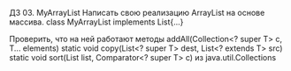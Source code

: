 ДЗ 03. MyArrayList
Написать свою реализацию ArrayList на основе массива.
class MyArrayList<T> implements List<T>{...}

Проверить, что на ней работают методы
addAll(Collection<? super T> c, T... elements)
static <T> void copy(List<? super T> dest, List<? extends T> src)
static <T> void sort(List<T> list, Comparator<? super T> c)
из java.util.Collections